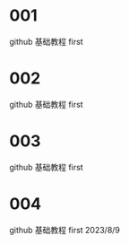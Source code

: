 # 001
github 基础教程
first
# 002
github 基础教程
first
# 003
github 基础教程
first
# 004
github 基础教程
first
2023/8/9
